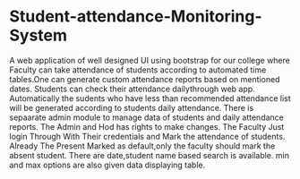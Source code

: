 # Student-attendance-Monitoring-System
A web application of well designed UI using bootstrap for our college where Faculty can take attendance of students according to automated time tables.One can generate custom
attendance reports based on mentioned dates. Students can check their attendance dailythrough web app. Automatically the sudents who have less than recommended attendance list will be generated according to students daily attendance. 
There is sepaarate admin module to manage data of students and daily attendance reports. The Admin and Hod has rights to make changes.
The Faculty Just login Through With Their credentials and Mark the attendance of students. Already The Present Marked as default,only the faculty should mark the absent student.
There are date,student name based search is available. min and max options are also given data displaying table.
